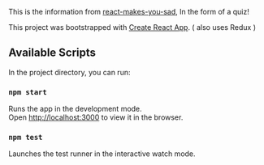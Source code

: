 
This is the information from [react-makes-you-sad](https://github.com/gaearon/react-makes-you-sad),
In the form of a quiz!

This project was bootstrapped with [Create React App](https://github.com/facebookincubator/create-react-app).
( also uses Redux )

## Available Scripts

In the project directory, you can run:

### `npm start`

Runs the app in the development mode.<br>
Open [http://localhost:3000](http://localhost:3000) to view it in the browser.

### `npm test`

Launches the test runner in the interactive watch mode.  
